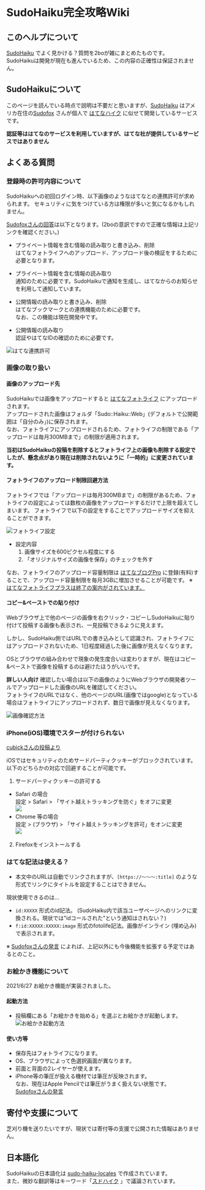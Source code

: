 # SudoHaiku完全攻略Wiki
## このヘルプについて
[SudoHaiku](https://h.sudo.ne.jp/) でよく見かける？質問を2boが雑にまとめたものです。  
SudoHaikuは開発が現在も進んでいるため、この内容の正確性は保証されません。


## SudoHaikuについて
このページを読んでいる時点で説明は不要だと思いますが、[SudoHaiku](https://h.sudo.ne.jp/) はアメリカ在住の[Sudofox](https://profile.hatena.ne.jp/austinburk/) さんが個人で
[はてなハイク](http://h.hatena.ne.jp/) に似せて開発しているサービスです。

**認証等ははてなのサービスを利用していますが、はてな社が提供しているサービスではありません**

## よくある質問
### 登録時の許可内容について

SudoHaikuへの初回ログイン時、以下画像のようなはてなとの連携許可が求められます。
セキュリティに気をつけている方は権限が多いと気になるかもしれません。

[Sudofoxさんの回答](https://h.sudo.ne.jp/austinburk/entry/291966505422295040)は以下となります。(2boの意訳ですので正確な情報は上記リンクを確認ください。)

- プライベート情報を含む情報の読み取りと書き込み、削除  
  はてなフォトライフへのアップロード、アップロード後の検証をするために必要となります。

- プライベート情報を含む情報の読み取り  
  通知のために必要です。SudoHaikuで通知を生成し、はてなからのお知らせを利用して通知しています。

- 公開情報の読み取りと書き込み、削除  
  はてなブックマークとの連携機能のために必要です。  
  なお、この機能は現在開発中です。

- 公開情報の読み取り  
  認証やはてなIDの確認のために必要です。

![はてな連携許可](img/2021-06-20_01.png)

### 画像の取り扱い
#### 画像のアップロード先
SudoHaikuでは画像をアップロードすると [はてなフォトライフ](https://f.hatena.ne.jp/) にアップロードされます。  
アップロードされた画像はフォルダ「Sudo::Haiku::Web」(デフォルトで公開範囲は「自分のみ」)に保存されます。  
なお、フォトライフにアップロードされるため、フォトライフの制限である「アップロードは毎月300MBまで」の制限が適用されます。

**当初はSudoHaikuの投稿を削除するとフォトライフ上の画像も削除する設定でしたが、懸念点があり現在は削除されないように「一時的」に変更されています。**


#### フォトライフのアップロード制限回避方法
フォトライフでは「アップロードは毎月300MBまで」の制限があるため、フォトライフの設定によっては数枚の画像をアップロードするだけで上限を超えてしまいます。
フォトライフで以下の設定をすることでアップロードサイズを抑えることができます。

![フォトライフ設定](img/2021-06-20_02.png)

- 設定内容
    1. 画像サイズを600ピクセル程度にする
    2. 「オリジナルサイズの画像を保存」のチェックを外す

なお、フォトライフのアップロード容量制限は [はてなブログPro](https://hatenablog.com/guide/pro) に登録(有料)することで、アップロード容量制限を毎月3GBに増加させることが可能です。
※ [はてなフォトライフプラスは終了の案内がされています。](https://hatena-announce.hatenastaff.com/entry/2020/12/11/155009)  

#### コピー&ペーストでの貼り付け
Webブラウザ上で他のページの画像を右クリック・コピーしSudoHaikuに貼り付けて投稿する画像も表示され、一見投稿できるように見えます。

しかし、SudoHaiku側ではURLでの書き込みとして認識され、フォトライフにはアップロードされないため、1日程度経過した後に画像が見えなくなります。

OSとブラウザの組み合わせで現象の発生度合いは変わりますが、現在はコピー&ペーストで画像を投稿するのは避けたほうがいいです。

**詳しい人向け**
確認したい場合は以下の画像のようにWebブラウザの開発者ツールでアップロードした画像のURLを確認してください。  
フォトライフのURLではなく、他のページのURL(画像ではgoogle)となっている場合はフォトライフにアップロードされず、数日で画像が見えなくなります。

![画像確認方法](img/2021-06-20_03.png)

### iPhone(iOS)環境でスターが付けられない
[cubickさんの投稿より](https://h.sudo.ne.jp/cubick/entry/293654149302718464)  

iOSではセキュリティのためサードパーティクッキーがブロックされています。  
以下のどちらかの対応で回避することが可能です。  

1. サードパーティクッキーの許可する  
  - Safari の場合  
    設定 > Safari > 「サイト越えトラッキングを防ぐ」をオフに変更  
    [![](http://img.youtube.com/vi/DGgh5TQb5hY/0.jpg)](https://www.youtube.com/watch?v=DGgh5TQb5hY)  
  - Chrome 等の場合  
    設定 > (ブラウザ) > 「サイト越えトラッキングを許可」をオンに変更  
    [![](http://img.youtube.com/vi/sJKalTgkPHw/0.jpg)](https://www.youtube.com/watch?v=sJKalTgkPHw)
2. Firefoxをインストールする

### はてな記法は使える？

- 本文中のURLは自動でリンクされますが、`[https://～～～:title]` のような形式でリンクにタイトルを設定することはできません。

現状使用できるのは…

- `id:XXXXX` 形式のid記法。 (SudoHaiku内で該当ユーザページへのリンクに変換される。現状では"idコールされた"という通知はされない？)
- `f:id:XXXXX:XXXXX:image` 形式のfotolife記法。画像がインライン (埋め込み) で表示されます。

※ [Sudofoxさんの発言](https://h.sudo.ne.jp/austinburk/entry/294289313666043904) によれば、上記以外にも今後機能を拡張する予定ではあるとのこと。

### お絵かき機能について
2021/6/27 お絵かき機能が実装されました。  

#### 起動方法
- 投稿欄にある「お絵かきを始める」を選ぶとお絵かきが起動します。  
  ![お絵かき起動方法](img/2021-06-27_01.png)  
  
#### 使い方等
- 保存先はフォトライフになります。
- OS、ブラウザによって色選択画面が異なります。
- 前面と背面の2レイヤーが使えます。
- iPhone等の筆圧が扱える機材では筆圧が反映されます。  
  なお、現在はApple Pencilでは筆圧がうまく扱えない状態です。  
  [Sudofoxさんの発言](https://h.sudo.ne.jp/austinburk/entry/296646784787288064)  


## 寄付や支援について
芝刈り機を送りたいですが、現状では寄付等の支援で公開された情報はありません。  


## 日本語化
SudoHaikuの日本語化は [sudo-haiku-locales](https://github.com/sudofox/sudo-haiku-locales) で作成されています。  
また、微妙な翻訳等はキーワード「[スドハイク](https://h.sudo.ne.jp/keyword/291501547806920704) 」で議論されています。

